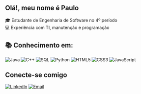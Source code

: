 ## **Olá!, meu nome é Paulo**

🎓 Estudante de Engenharia de Software no 4º período <br>
💻 Experiência com TI, manutenção e programação <br>


## 📚 Conhecimento em: <br>
![Java](https://img.icons8.com/color/48/000000/java-coffee-cup-logo.png)
![C++](https://img.icons8.com/color/48/000000/c-plus-plus-logo.png)
![SQL](https://img.icons8.com/color/48/000000/sql.png)
![Python](https://img.icons8.com/color/48/000000/python.png)
![HTML5](https://img.icons8.com/color/48/000000/html-5.png)
![CSS3](https://img.icons8.com/color/48/000000/css3.png)
![JavaScript](https://img.icons8.com/color/48/000000/javascript.png)

## Conecte-se comigo
[![LinkedIn](https://img.icons8.com/color/48/000000/linkedin.png)](https://www.linkedin.com/in/paulo-cesar-cardoso-domingues-11053a2bb/)  [![Email](https://img.icons8.com/color/48/000000/gmail.png)](mailto:paulo.domingues.dev@gmail.com)


